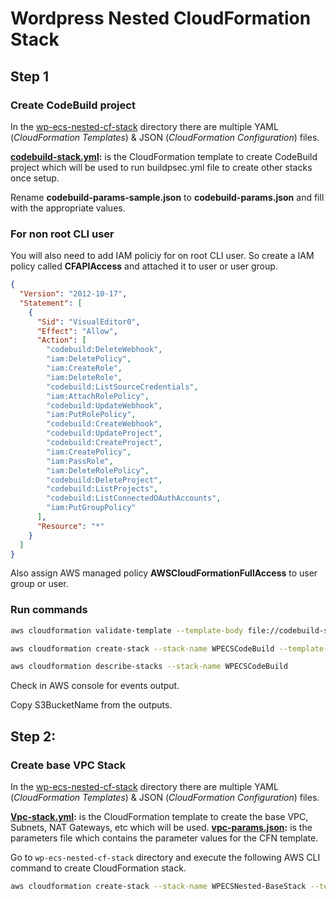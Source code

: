 # Wordpress Nested CloudFormation Stack

## Step 1
### Create CodeBuild project
In the [wp-ecs-nested-cf-stack](wp-ecs-nested-cf-stack/) directory there are multiple YAML (*CloudFormation Templates*) & JSON (*CloudFormation Configuration*) files.

**[codebuild-stack.yml](wp-ecs-nested-cf-stack/codebuild-stack.yml):** is the CloudFormation template to create CodeBuild project which will be used to run buildpsec.yml file to create other stacks once setup.

Rename **codebuild-params-sample.json** to **codebuild-params.json** and fill with the appropriate values.

### For non root CLI user
You will also need to add IAM policiy for on root CLI user. So create a IAM policy called **CFAPIAccess** and attached it to user or user group.

```json
{
  "Version": "2012-10-17",
  "Statement": [
    {
      "Sid": "VisualEditor0",
      "Effect": "Allow",
      "Action": [
        "codebuild:DeleteWebhook",
        "iam:DeletePolicy",
        "iam:CreateRole",
        "iam:DeleteRole",
        "codebuild:ListSourceCredentials",
        "iam:AttachRolePolicy",
        "codebuild:UpdateWebhook",
        "iam:PutRolePolicy",
        "codebuild:CreateWebhook",
        "codebuild:UpdateProject",
        "codebuild:CreateProject",
        "iam:CreatePolicy",
        "iam:PassRole",
        "iam:DeleteRolePolicy",
        "codebuild:DeleteProject",
        "codebuild:ListProjects",
        "codebuild:ListConnectedOAuthAccounts",
        "iam:PutGroupPolicy"
      ],
      "Resource": "*"
    }
  ]
}
```
Also assign AWS managed policy **AWSCloudFormationFullAccess** to user group or user.

### Run commands
```bash
aws cloudformation validate-template --template-body file://codebuild-stack.yml    

aws cloudformation create-stack --stack-name WPECSCodeBuild --template-body file://codebuild-stack.yml --parameters file://codebuild-params.json --capabilities CAPABILITY_NAMED_IAM

aws cloudformation describe-stacks --stack-name WPECSCodeBuild
```
Check in AWS console for events output.

Copy S3BucketName from the outputs.

## Step 2:

### Create base VPC Stack
In the [wp-ecs-nested-cf-stack](wp-ecs-nested-cf-stack/) directory there are multiple YAML (*CloudFormation Templates*) & JSON (*CloudFormation Configuration*) files.

**[Vpc-stack.yml](wp-ecs-nested-cf-stack/vpc-stack.yml):** is the CloudFormation template to create the base VPC, Subnets, NAT Gateways, etc which will be used.
**[vpc-params.json](wp-ecs-nested-cf-stack/vpc-params.json):** is the parameters file which contains the parameter values for the CFN template. 

Go to `wp-ecs-nested-cf-stack` directory and execute the following AWS CLI command to create CloudFormation stack.

```bash
aws cloudformation create-stack --stack-name WPECSNested-BaseStack --template-body file://vpc-stack.yml --parameters file://vpc-params.json
```